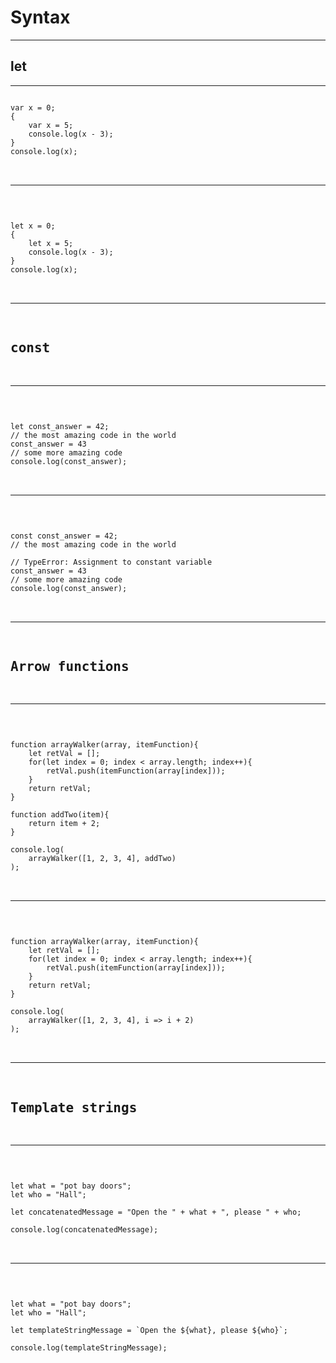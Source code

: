 # Syntax

---

## let

---

<pre>
<code class="language-javascript">
var x = 0;
{
	var x = 5;
	console.log(x - 3);
}
console.log(x);
</code
</pre>

---

<pre>
<code class="language-javascript">
let x = 0;
{
	let x = 5;
	console.log(x - 3);
}
console.log(x);
</code
</pre>

---

## const

---

<pre>
<code class="language-javascript">
let const_answer = 42;
// the most amazing code in the world
const_answer = 43
// some more amazing code
console.log(const_answer);
</code
</pre>

---

<pre>
<code class="language-javascript">
const const_answer = 42;
// the most amazing code in the world

// TypeError: Assignment to constant variable
const_answer = 43
// some more amazing code
console.log(const_answer);
</code
</pre>

---

## Arrow functions

---

<pre>
<code class="language-javascript">
function arrayWalker(array, itemFunction){
    let retVal = [];
    for(let index = 0; index < array.length; index++){
        retVal.push(itemFunction(array[index]));
    }
    return retVal;
}

function addTwo(item){
    return item + 2;
}

console.log(
	arrayWalker([1, 2, 3, 4], addTwo)
);
</code
</pre>

---

<pre>
<code class="language-javascript">
function arrayWalker(array, itemFunction){
    let retVal = [];
    for(let index = 0; index < array.length; index++){
        retVal.push(itemFunction(array[index]));
    }
    return retVal;
}

console.log(
	arrayWalker([1, 2, 3, 4], i => i + 2)
);
</code
</pre>

---

## Template strings

---

<pre>
<code class="language-javascript">
let what = "pot bay doors";
let who = "Hall";

let concatenatedMessage = "Open the " + what + ", please " + who;

console.log(concatenatedMessage);
</code
</pre>

---

<pre>
<code class="language-javascript">
let what = "pot bay doors";
let who = "Hall";

let templateStringMessage = `Open the ${what}, please ${who}`;

console.log(templateStringMessage);
</code
</pre>